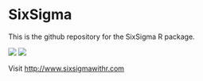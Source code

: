 SixSigma
========
This is the github repository for the SixSigma R package.

[![](https://r-pkg.org/badges/version/SixSigma)](https://cran.r-project.org/package=SixSigma)
[![](https://cranlogs.r-pkg.org/badges/grand-total/SixSigma)](https://cran.r-project.org/package=SixSigma)


Visit http://www.sixsigmawithr.com
